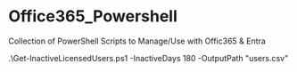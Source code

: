 # Office365_Powershell
Collection of PowerShell Scripts to Manage/Use with Offic365 &amp; Entra


.\Get-InactiveLicensedUsers.ps1 -InactiveDays 180 -OutputPath "users.csv"
